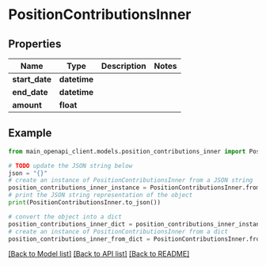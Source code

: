 # PositionContributionsInner


## Properties

Name | Type | Description | Notes
------------ | ------------- | ------------- | -------------
**start_date** | **datetime** |  | 
**end_date** | **datetime** |  | 
**amount** | **float** |  | 

## Example

```python
from main_openapi_client.models.position_contributions_inner import PositionContributionsInner

# TODO update the JSON string below
json = "{}"
# create an instance of PositionContributionsInner from a JSON string
position_contributions_inner_instance = PositionContributionsInner.from_json(json)
# print the JSON string representation of the object
print(PositionContributionsInner.to_json())

# convert the object into a dict
position_contributions_inner_dict = position_contributions_inner_instance.to_dict()
# create an instance of PositionContributionsInner from a dict
position_contributions_inner_from_dict = PositionContributionsInner.from_dict(position_contributions_inner_dict)
```
[[Back to Model list]](../README.md#documentation-for-models) [[Back to API list]](../README.md#documentation-for-api-endpoints) [[Back to README]](../README.md)


